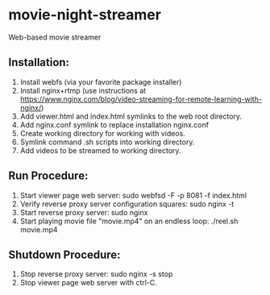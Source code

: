# movie-night-streamer
Web-based movie streamer

Installation:
-------------
1) Install webfs (via your favorite package installer)
2) Install nginx+rtmp (use instructions at https://www.nginx.com/blog/video-streaming-for-remote-learning-with-nginx/)
3) Add viewer.html and index.html symlinks to the web root directory.
4) Add nginx.conf symlink to replace installation nginx.conf
5) Create working directory for working with videos.
6) Symlink command .sh scripts into working directory.
7) Add videos to be streamed to working directory.

Run Procedure:
--------------
1) Start viewer page web server: sudo webfsd -F -p 8081 -f index.html
2) Verify reverse proxy server configuration squares: sudo nginx -t
3) Start reverse proxy server: sudo nginx    
4) Start playing movie file "movie.mp4" on an endless loop: ./reel.sh movie.mp4 

Shutdown Procedure:
-------------------
1) Stop reverse proxy server: sudo nginx -s stop
2) Stop viewer page web server with ctrl-C.
